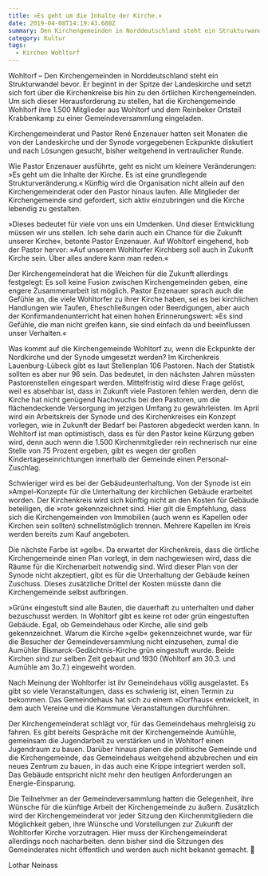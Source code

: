 ```yaml
---
title: »Es geht um die Inhalte der Kirche.«
date: 2019-04-08T14:19:43.688Z
summary: Den Kirchengemeinden in Norddeutschland steht ein Strukturwandel bevor.
category: Kultur
tags:
  - Kirchen Wohltorf
---
```

Wohltorf – Den Kirchengemeinden in Norddeutschland steht ein Strukturwandel bevor. Er beginnt  in der Spitze der Landeskirche und setzt sich fort über die Kirchenkreise bis hin zu den örtlichen Kirchengemeinden. Um sich dieser Herausforderung zu stellen, hat die Kirchengemeinde Wohltorf ihre 1.500 Mitglieder aus Wohltorf und dem Reinbeker Ortsteil Krabbenkamp zu einer Gemeindeversammlung eingeladen.

Kirchengemeinderat und Pastor René Enzenauer hatten seit Monaten die von der Landeskirche und der Synode vorgegebenen Eckpunkte diskutiert und nach Lösungen gesucht, bisher weitgehend in vertraulicher Runde. 

Wie Pastor Enzenauer ausführte, geht es nicht um kleinere Veränderungen: »Es geht um die Inhalte der Kirche. Es ist eine grundlegende Strukturveränderung.« Künftig wird die Organisation nicht allein auf den Kirchengemeinderat oder den Pastor hinaus laufen. Alle Mitglieder der Kirchengemeinde sind gefordert, sich aktiv einzubringen und die Kirche lebendig zu gestalten. 

»Dieses bedeutet für  viele von uns ein Umdenken. Und dieser Entwicklung müssen wir uns stellen. Ich sehe darin auch ein Chance für die Zukunft unserer Kirche«, betonte Pastor Enzenauer. Auf Wohltorf eingehend, hob der Pastor hervor: »Auf unserem Wohltorfer Kirchberg soll auch in Zukunft Kirche sein. Über alles andere kann man reden.« 

Der Kirchengemeinderat hat die Weichen für die Zukunft allerdings festgelegt: Es soll keine Fusion zwischen Kirchengemeinden geben,  eine engere Zusammenarbeit ist möglich. Pastor Enzenauer sprach auch die Gefühle an, die viele Wohltorfer zu ihrer Kirche haben,  sei es bei kirchlichen Handlungen wie Taufen, Eheschließungen oder Beerdigungen, aber auch der Konfirmandenunterricht hat einen hohen Erinnerungswert: »Es sind Gefühle, die man nicht greifen kann, sie sind einfach da und beeinflussen unser Verhalten.«

Was kommt auf die Kirchengemeinde Wohltorf zu, wenn die Eckpunkte der Nordkirche und der Synode umgesetzt werden? Im Kirchenkreis Lauenburg-Lübeck gibt es laut Stellenplan 106 Pastoren. Nach der Statistik sollten es aber nur 96 sein. Das bedeutet, in den nächsten Jahren müssten Pastorenstellen eingespart werden. Mittelfristig wird diese Frage gelöst, weil es absehbar ist, dass in Zukunft viele Pastoren  fehlen werden, denn die Kirche hat nicht genügend Nachwuchs bei den Pastoren, um die flächendeckende Versorgung im jetzigen Umfang zu gewährleisten. Im April wird ein Arbeitskreis der Synode und des Kirchenkreises ein Konzept vorlegen, wie in Zukunft der Bedarf bei Pastoren abgedeckt werden kann.In Wohltorf ist man optimistisch, dass es für den Pastor keine Kürzung geben wird, denn auch wenn die 1.500 Kirchenmitglieder rein rechnerisch nur eine Stelle von 75 Prozent ergeben, gibt es wegen der großen Kindertageseinrichtungen innerhalb der Gemeinde einen Personal-Zuschlag.

Schwieriger wird es bei der Gebäudeunterhaltung. Von der Synode ist ein »Ampel-Konzept« für die Unterhaltung der kirchlichen Gebäude erarbeitet worden. Der Kirchenkreis wird sich künftig nicht an den Kosten für  Gebäude beteiligen, die »rot« gekennzeichnet sind. Hier gilt die Empfehlung, dass sich die Kirchengemeinden von  Immobilien (auch wenn es Kapellen oder Kirchen sein sollten) schnellstmöglich trennen. Mehrere Kapellen im Kreis werden bereits zum Kauf angeboten.

Die nächste Farbe ist »gelb«. Da erwartet der Kirchenkreis, dass  die örtliche Kirchengemeinde einen Plan vorlegt, in dem nachgewiesen wird, dass die Räume für die Kirchenarbeit notwendig sind. Wird dieser Plan von der Synode nicht akzeptiert, gibt es für die Unterhaltung der Gebäude keinen Zuschuss. Dieses zusätzliche Drittel der Kosten müsste dann die Kirchengemeinde selbst aufbringen.  

»Grün« eingestuft sind alle Bauten, die dauerhaft zu unterhalten und daher bezuschusst werden. In Wohltorf gibt es keine rot oder grün eingestuften Gebäude. Egal, ob Gemeindehaus oder Kirche, alle sind gelb gekennzeichnet. Warum die Kirche »gelb« gekennzeichnet wurde, war für die Besucher der Gemeindeversammlung nicht einzusehen, zumal die Aumühler Bismarck-Gedächtnis-Kirche grün eingestuft wurde. Beide Kirchen sind zur selben Zeit gebaut und 1930 (Wohltorf am 30.3. und Aumühle am 3o.7.) eingeweiht worden.

Nach Meinung der Wohltorfer ist ihr Gemeindehaus völlig ausgelastet. Es gibt so viele Veranstaltungen, dass es schwierig ist, einen Termin zu bekommen. Das Gemeindehaus hat sich zu einem »Dorfhaus« entwickelt, in dem auch Vereine und die Kommune Veranstaltungen durchführen.

Der Kirchengemeinderat schlägt vor, für das Gemeindehaus mehrgleisig zu fahren. Es gibt bereits Gespräche mit der Kirchengemeinde Aumühle, gemeinsam die Jugendarbeit zu verstärken und in Wohltorf einen Jugendraum zu bauen. Darüber hinaus planen die politische Gemeinde und die Kirchengemeinde, das Gemeindehaus weitgehend abzubrechen und ein neues Zentrum zu bauen, in das auch eine Krippe integriert werden soll. Das Gebäude entspricht nicht mehr den heutigen Anforderungen an Energie-Einsparung.

Die Teilnehmer an der Gemeindeversammlung hatten die Gelegenheit, ihre Wünsche für die künftige Arbeit der Kirchengemeinde zu äußern. Zusätzlich wird der Kirchengemeinderat vor jeder Sitzung den Kirchenmitgliedern die Möglichkeit geben, ihre Wünsche und Vorstellungen zur Zukunft der Wohltorfer Kirche vorzutragen. Hier muss der Kirchengemeinderat allerdings noch nacharbeiten. denn bisher sind die Sitzungen des Gemeinderates nicht öffentlich und werden auch nicht bekannt gemacht. 

Lothar Neinass
